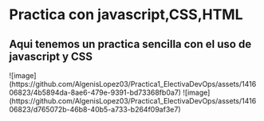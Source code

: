 <h1>Practica con javascript,CSS,HTML</h1>
<h2>Aqui tenemos un practica sencilla con el uso de javascript y CSS</h2>
![image](https://github.com/AlgenisLopez03/Practica1_ElectivaDevOps/assets/141606823/4b5894da-8ae6-479e-9391-bd73368fb0a7)
![image](https://github.com/AlgenisLopez03/Practica1_ElectivaDevOps/assets/141606823/d765072b-46b8-40b5-a733-b264f09af3e7)
